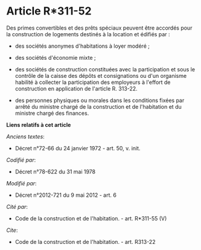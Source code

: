 # Article R*311-52

Des primes convertibles et des prêts spéciaux peuvent être accordés pour la construction de logements destinés à la location
et édifiés par :

- des sociétés anonymes d'habitations à loyer modéré ;

- des sociétés d'économie mixte ;

- des sociétés de construction constituées avec la participation et sous le contrôle de la caisse des dépôts et consignations
ou d'un organisme habilité à collecter la participation des employeurs à l'effort de construction en application de l'article
R. 313-22.

- des personnes physiques ou morales dans les conditions fixées par arrêté du ministre chargé de la construction et de
l'habitation et du ministre chargé des finances.

**Liens relatifs à cet article**

_Anciens textes_:

  - Décret n°72-66 du 24 janvier 1972 - art. 50, v. init.

_Codifié par_:

  - Décret n°78-622 du 31 mai 1978

_Modifié par_:

  - Décret n°2012-721 du 9 mai 2012 - art. 6

_Cité par_:

  - Code de la construction et de l'habitation. - art. R*311-55 (V)

_Cite_:

  - Code de la construction et de l'habitation. - art. R313-22
